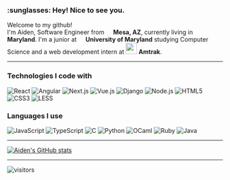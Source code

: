 <!--
**aidenstern/aidenstern** is a ✨ _special_ ✨ repository because its `README.md` (this file) appears on your GitHub profile.

Here are some ideas to get you started:

- 🔭 I’m currently working on ...
- 🌱 I’m currently learning ...
- 👯 I’m looking to collaborate on ...
- 🤔 I’m looking for help with ...
- 💬 Ask me about ...
- 📫 How to reach me: ...
- 😄 Pronouns: ...
- ⚡ Fun fact: ...
-->

<h3> :sunglasses: Hey! Nice to see you. </h3>


<p>Welcome to my github! </br> I'm Aiden, Software Engineer from <img src="https://upload.wikimedia.org/wikipedia/commons/9/9d/Flag_of_Arizona.svg" width="13"/> <b>Mesa, AZ</b>, currently living in <img src="https://upload.wikimedia.org/wikipedia/commons/a/a0/Flag_of_Maryland.svg" width="13"/> <b>Maryland</b>. I'm a junior at <img src="https://upload.wikimedia.org/wikipedia/commons/a/a6/Maryland_Terrapins_logo.svg" width="13"/> <b>University of Maryland</b> studying Computer Science and a web development intern at <img src="https://upload.wikimedia.org/wikipedia/commons/f/f2/Amtrak_logo_2.svg" width="26"/> <b>Amtrak</b>. </p>

<hr/>

<h3>Technologies I code with</h3>
<p>
  <img alt="React" src="https://img.shields.io/badge/-React-45b8d8?style=flat-square&logo=react&logoColor=white" />
  <img alt="Angular" src="https://img.shields.io/badge/-Angular-DD0031?style=flat-square&logo=angular&logoColor=white" />
  <img alt="Next.js" src="https://img.shields.io/badge/-Next.js-black?style=flat-square&logo=Next.js&logoColor=white" />
  <img alt="Vue.js" src="https://img.shields.io/badge/-Vue.js-darkgreen?style=flat-square&logo=Vue.js&logoColor=white" />
  <img alt="Django" src="https://img.shields.io/badge/-Django-0C4B33?style=flat-square&logo=Django&logoColor=white" />
  <img alt="Node.js" src="https://img.shields.io/badge/-Node.js-43853d?style=flat-square&logo=Node.js&logoColor=white" />
  <img alt="HTML5" src="https://img.shields.io/badge/-HTML5-brown?style=flat-square&logo=HTML5&logoColor=white" />
  <img alt="CSS3" src="https://img.shields.io/badge/-CSS3-blue?style=flat-square&logo=CSS3&logoColor=white" />
  <img alt="LESS" src="https://img.shields.io/badge/-LESS-darkblue?style=flat-square&logo=LESS&logoColor=white" />
</p>

<h3> Languages I use </h3>
<p>
  <img alt="JavaScript" src="https://img.shields.io/badge/-JavaScript-purple?style=flat-square&logo=JavaScript&logoColor=white" />
  <img alt="TypeScript" src="https://img.shields.io/badge/-TypeScript-blue?style=flat-square&logo=TypeScript&logoColor=white" />
  <img alt="C" src="https://img.shields.io/badge/-C-blue?style=flat-square&logo=C&logoColor=white" />
  <img alt="Python" src="https://img.shields.io/badge/-Python-yellow?style=flat-square&logo=python&logoColor=white" />
  <img alt="OCaml" src="https://img.shields.io/badge/-OCaml-orange?style=flat-square&logo=OCaml&logoColor=white" />
  <img alt="Ruby" src="https://img.shields.io/badge/-Ruby-red?style=flat-square&logo=Ruby&logoColor=white" />
  <img alt="Java" src="https://img.shields.io/badge/-Java-purple?style=flat-square&logo=Java&logoColor=white" />
</p>

<hr/>

[![Aiden's GitHub stats](https://github-readme-stats.vercel.app/api?username=aidenstern)](https://github.com/anuraghazra/github-readme-stats)

<hr/>

![visitors](https://visitor-badge.glitch.me/badge?page_id=aidenstern.aidenstern)


